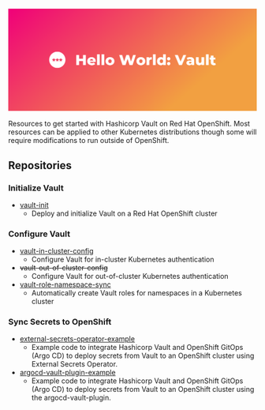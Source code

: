 ![Hello World: Vault](cover.png)

Resources to get started with Hashicorp Vault on Red Hat OpenShift. Most resources can be applied to other Kubernetes distributions though some will require modifications to run outside of OpenShift.

## Repositories

### Initialize Vault

- [vault-init](https://github.com/hello-world-vault/vault-init)
	- Deploy and initialize Vault on a Red Hat OpenShift cluster

### Configure Vault

- [vault-in-cluster-config](https://github.com/hello-world-vault/vault-in-cluster-config)
	- Configure Vault for in-cluster Kubernetes authentication 
- <s>vault-out-of-cluster-config</s>
	- Configure Vault for out-of-cluster Kubernetes authentication
- [vault-role-namespace-sync](https://github.com/hello-world-vault/vault-role-namespace-sync)
	- Automatically create Vault roles for namespaces in a Kubernetes cluster 

### Sync Secrets to OpenShift

- [external-secrets-operator-example](https://github.com/hello-world-vault/external-secrets-operator-example)
	- Example code to integrate Hashicorp Vault and OpenShift GitOps (Argo CD) to deploy secrets from Vault to an OpenShift cluster using External Secrets Operator.
- [argocd-vault-plugin-example](https://github.com/hello-world-vault/argo-vault-plugin-example)
	- Example code to integrate Hashicorp Vault and OpenShift GitOps (Argo CD) to deploy secrets from Vault to an OpenShift cluster using the argocd-vault-plugin. 
